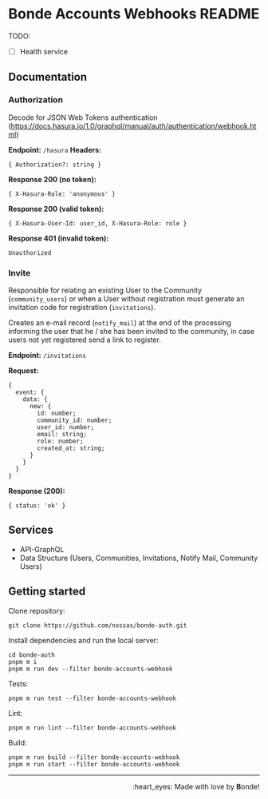 # Bonde Accounts Webhooks README

TODO:
- [ ] Health service

## Documentation

### Authorization

Decode for JSON Web Tokens authentication (https://docs.hasura.io/1.0/graphql/manual/auth/authentication/webhook.html)

**Endpoint:** `/hasura`
**Headers:**
```
{ Authorization?: string }
```
**Response 200 (no token):**
```
{ X-Hasura-Role: 'anonymous' }
```
**Response 200 (valid token):**
```
{ X-Hasura-User-Id: user_id, X-Hasura-Role: role }
```
**Response 401 (invalid token):**
```
Unauthorized
```

### Invite

Responsible for relating an existing User to the Community (`community_users`) or when a User without registration must generate an invitation code for registration (`invitations`).

Creates an e-mail record (`notify_mail`) at the end of the processing informing the user that he / she has been invited to the community, in case users not yet registered send a link to register.

**Endpoint:** `/invitations`

**Request:**

```
{
  event: {
    data: {
      new: {
        id: number;
        community_id: number;
        user_id: number;
        email: string;
        role: number;
        created_at: string;
      }
    }
  }
}
```

**Response (200):**
```
{ status: 'ok' }
```

## Services

- API-GraphQL
- Data Structure (Users, Communities, Invitations, Notify Mail, Community Users)

## Getting started

Clone repository:

```
git clone https://github.com/nossas/bonde-auth.git
```

Install dependencies and run the local server:

```
cd bonde-auth
pnpm m i
pnpm m run dev --filter bonde-accounts-webhook
```

Tests:

```
pnpm m run test --filter bonde-accounts-webhook
```

Lint:

```
pnpm m run lint --filter bonde-accounts-webhook
```

Build:

```
pnpm m run build --filter bonde-accounts-webhook
pnpm m run start --filter bonde-accounts-webhook
```
_________________________________________
<p align='right'>:heart_eyes: Made with love by <b>B</b>onde!</p>
